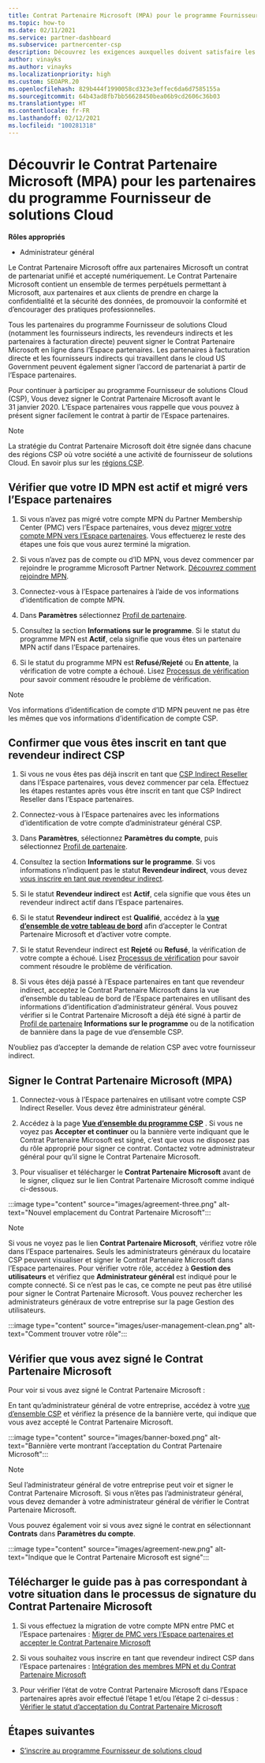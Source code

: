 ```yaml
---
title: Contrat Partenaire Microsoft (MPA) pour le programme Fournisseur de solutions Cloud
ms.topic: how-to
ms.date: 02/11/2021
ms.service: partner-dashboard
ms.subservice: partnercenter-csp
description: Découvrez les exigences auxquelles doivent satisfaire les partenaires du programme Fournisseur de solutions Cloud pour signer et vérifier ce Contrat Partenaire Microsoft (MPA) unifié et accepté numériquement.
author: vinayks
ms.author: vinayks
ms.localizationpriority: high
ms.custom: SEOAPR.20
ms.openlocfilehash: 829b444f1990058cd323e3effec6da6d7585155a
ms.sourcegitcommit: 64b43ad8fb7bb56628450bea06b9cd2606c36b03
ms.translationtype: HT
ms.contentlocale: fr-FR
ms.lasthandoff: 02/12/2021
ms.locfileid: "100281318"
---
```

# <a name="learn-about-the-microsoft-partner-agreement-mpa-for-csp-program-partners"></a>Découvrir le Contrat Partenaire Microsoft (MPA) pour les partenaires du programme Fournisseur de solutions Cloud

**Rôles appropriés**

- Administrateur général

Le Contrat Partenaire Microsoft offre aux partenaires Microsoft un contrat de partenariat unifié et accepté numériquement. Le Contrat Partenaire Microsoft contient un ensemble de termes perpétuels permettant à Microsoft, aux partenaires et aux clients de prendre en charge la confidentialité et la sécurité des données, de promouvoir la conformité et d’encourager des pratiques professionnelles.

Tous les partenaires du programme Fournisseur de solutions Cloud (notamment les fournisseurs indirects, les revendeurs indirects et les partenaires à facturation directe) peuvent signer le Contrat Partenaire Microsoft en ligne dans l’Espace partenaires. Les partenaires à facturation directe et les fournisseurs indirects qui travaillent dans le cloud US Government peuvent également signer l’accord de partenariat à partir de l’Espace partenaires.

Pour continuer à participer au programme Fournisseur de solutions Cloud (CSP), Vous devez signer le Contrat Partenaire Microsoft avant le 31 janvier 2020. L’Espace partenaires vous rappelle que vous pouvez à présent signer facilement le contrat à partir de l’Espace partenaires.

>[!NOTE]
>La stratégie du Contrat Partenaire Microsoft doit être signée dans chacune des régions CSP où votre société a une activité de fournisseur de solutions Cloud. En savoir plus sur les [régions CSP](regional-authorization-overview.md). 

## <a name="verify-your-mpn-id-is-active-and-migrated-to-partner-center"></a>Vérifier que votre ID MPN est actif et migré vers l’Espace partenaires

1. Si vous n’avez pas migré votre compte MPN du Partner Membership Center (PMC) vers l’Espace partenaires, vous devez [migrer votre compte MPN vers l’Espace partenaires](move-pmc-pc-map.md). Vous effectuerez le reste des étapes une fois que vous aurez terminé la migration. 

1. Si vous n’avez pas de compte ou d’ID MPN, vous devez commencer par rejoindre le programme Microsoft Partner Network. [Découvrez comment rejoindre MPN](mpn-create-a-partner-center-account.md).

1. Connectez-vous à l’Espace partenaires à l’aide de vos informations d’identification de compte MPN.
 
1. Dans **Paramètres** sélectionnez [Profil de partenaire](https://partner.microsoft.com/pcv/accountsettings/connectedpartnerprofile).

1. Consultez la section **Informations sur le programme**. Si le statut du programme MPN est **Actif**, cela signifie que vous êtes un partenaire MPN actif dans l’Espace partenaires.
 
1. Si le statut du programme MPN est **Refusé/Rejeté** ou **En attente**, la vérification de votre compte a échoué. Lisez [Processus de vérification](verification-responses.md) pour savoir comment résoudre le problème de vérification.



>[!NOTE]
>Vos informations d’identification de compte d’ID MPN peuvent ne pas être les mêmes que vos informations d’identification de compte CSP.

## <a name="confirm-you-are-enrolled-as-a-csp-indirect-reseller"></a>Confirmer que vous êtes inscrit en tant que revendeur indirect CSP

1. Si vous ne vous êtes pas déjà inscrit en tant que [CSP Indirect Reseller](indirect-reseller-tasks-in-partner-center.md) dans l’Espace partenaires, vous devez commencer par cela. Effectuez les étapes restantes après vous être inscrit en tant que CSP Indirect Reseller dans l’Espace partenaires.

1. Connectez-vous à l’Espace partenaires avec les informations d’identification de votre compte d’administrateur général CSP.

1. Dans **Paramètres**, sélectionnez **Paramètres du compte**, puis sélectionnez [Profil de partenaire](https://partner.microsoft.com/pcv/accountsettings/partnerprofile).

1. Consultez la section **Informations sur le programme**. Si vos informations n’indiquent pas le statut **Revendeur indirect**, vous devez [vous inscrire en tant que revendeur indirect](indirect-reseller-tasks-in-partner-center.md).

1. Si le statut **Revendeur indirect** est **Actif**, cela signifie que vous êtes un revendeur indirect actif dans l’Espace partenaires.
 
4. Si le statut **Revendeur indirect** est **Qualifié**, accédez à la [**vue d’ensemble de votre tableau de bord**](https://partner.microsoft.com/pcv/dashboard/overview) afin d’accepter le Contrat Partenaire Microsoft et d’activer votre compte.
 
1. Si le statut Revendeur indirect est **Rejeté** ou **Refusé**, la vérification de votre compte a échoué. Lisez [Processus de vérification](verification-responses.md) pour savoir comment résoudre le problème de vérification.

1. Si vous êtes déjà passé à l’Espace partenaires en tant que revendeur indirect, acceptez le Contrat Partenaire Microsoft dans la vue d’ensemble du tableau de bord de l’Espace partenaires en utilisant des informations d’identification d’administrateur général. Vous pouvez vérifier si le Contrat Partenaire Microsoft a déjà été signé à partir de [Profil de partenaire](https://partner.microsoft.com/pcv/accountsettings/partnerprofile) **Informations sur le programme** ou de la notification de bannière dans la page de vue d’ensemble CSP.

N’oubliez pas d’accepter la demande de relation CSP avec votre fournisseur indirect.

## <a name="sign-the-mpa"></a>Signer le Contrat Partenaire Microsoft (MPA)

1. Connectez-vous à l’Espace partenaires en utilisant votre compte CSP Indirect Reseller. Vous devez être administrateur général.
1. Accédez à la page **[Vue d’ensemble du programme CSP](https://partner.microsoft.com/pcv/dashboard/overview)** .  Si vous ne voyez pas **Accepter et continuer** ou la bannière verte indiquant que le Contrat Partenaire Microsoft est signé, c’est que vous ne disposez pas du rôle approprié pour signer ce contrat. Contactez votre administrateur général pour qu’il signe le Contrat Partenaire Microsoft.

1. Pour visualiser et télécharger le **Contrat Partenaire Microsoft** avant de le signer, cliquez sur le lien Contrat Partenaire Microsoft comme indiqué ci-dessous.

:::image type="content" source="images/agreement-three.png" alt-text="Nouvel emplacement du Contrat Partenaire Microsoft":::

>[!NOTE]
>Si vous ne voyez pas le lien **Contrat Partenaire Microsoft**, vérifiez votre rôle dans l’Espace partenaires. Seuls les administrateurs généraux du locataire CSP peuvent visualiser et signer le Contrat Partenaire Microsoft dans l’Espace partenaires. Pour vérifier votre rôle, accédez à **Gestion des utilisateurs** et vérifiez que **Administrateur général** est indiqué pour le compte connecté. Si ce n’est pas le cas, ce compte ne peut pas être utilisé pour signer le Contrat Partenaire Microsoft. Vous pouvez rechercher les administrateurs généraux de votre entreprise sur la page Gestion des utilisateurs.

:::image type="content" source="images/user-management-clean.png" alt-text="Comment trouver votre rôle":::

## <a name="verify-that-you-have-signed-the-mpa"></a>Vérifier que vous avez signé le Contrat Partenaire Microsoft

Pour voir si vous avez signé le Contrat Partenaire Microsoft :

 En tant qu’administrateur général de votre entreprise, accédez à votre [vue d’ensemble CSP](https://partner.microsoft.com/pcv/dashboard/overview) et vérifiez la présence de la bannière verte, qui indique que vous avez accepté le Contrat Partenaire Microsoft.

 
:::image type="content" source="images/banner-boxed.png" alt-text="Bannière verte montrant l’acceptation du Contrat Partenaire Microsoft":::

>[!NOTE]
>Seul l’administrateur général de votre entreprise peut voir et signer le Contrat Partenaire Microsoft. Si vous n’êtes pas l’administrateur général, vous devez demander à votre administrateur général de vérifier le Contrat Partenaire Microsoft.

Vous pouvez également voir si vous avez signé le contrat en sélectionnant **Contrats** dans **Paramètres du compte**.

:::image type="content" source="images/agreement-new.png" alt-text="Indique que le Contrat Partenaire Microsoft est signé":::


## <a name="download-the-step-by-step-guide-thats-right-for-where-you-are-in-the-mpa-signing-process"></a>Télécharger le guide pas à pas correspondant à votre situation dans le processus de signature du Contrat Partenaire Microsoft

1. Si vous effectuez la migration de votre compte MPN entre PMC et l’Espace partenaires : [Migrer de PMC vers l’Espace partenaires et accepter le Contrat Partenaire Microsoft](https://assetsprod.microsoft.com/mpn/migrate-pmc-pc-mpa-guide.pptx)

2. Si vous souhaitez vous inscrire en tant que revendeur indirect CSP dans l’Espace partenaires : [Intégration des membres MPN et du Contrat Partenaire Microsoft](https://assetsprod.microsoft.com/mpn/onboard-pc-csp-mpn-mpa-guide.pptx)

3. Pour vérifier l’état de votre Contrat Partenaire Microsoft dans l’Espace partenaires après avoir effectué l’étape 1 et/ou l’étape 2 ci-dessus : [Vérifier le statut d’acceptation du Contrat Partenaire Microsoft](https://assetsprod.microsoft.com/mpn/verify-mpa-acceptance-status.pptx)
 
## <a name="next-steps"></a>Étapes suivantes

- [S’inscrire au programme Fournisseur de solutions cloud](indirect-reseller-tasks-in-partner-center.md)
